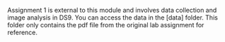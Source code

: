 Assignment 1 is external to this module and involves data collection and image analysis in DS9. You can access the data in the [data] folder. This folder only contains the pdf file from the original lab assignment for reference.
